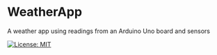 # WeatherApp
A weather app using readings from an Arduino Uno board and sensors

[![License: MIT](https://img.shields.io/badge/License-MIT-yellow.svg)](./LICENSE)

